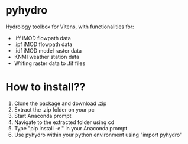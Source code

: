# pyhydro
Hydrology toolbox for Vitens, with functionalities for:
- .iff iMOD flowpath data
- .ipf iMOD flowpath data
- .idf iMOD model raster data
- KNMI weather station data
- Writing raster data to .tif files

# How to install??
1. Clone the package and download .zip
2. Extract the .zip folder on your pc
3. Start Anaconda prompt
4. Navigate to the extracted folder using cd
5. Type "pip install -e." in your Anaconda prompt
6. Use pyhydro within your python environment using "import pyhydro"
